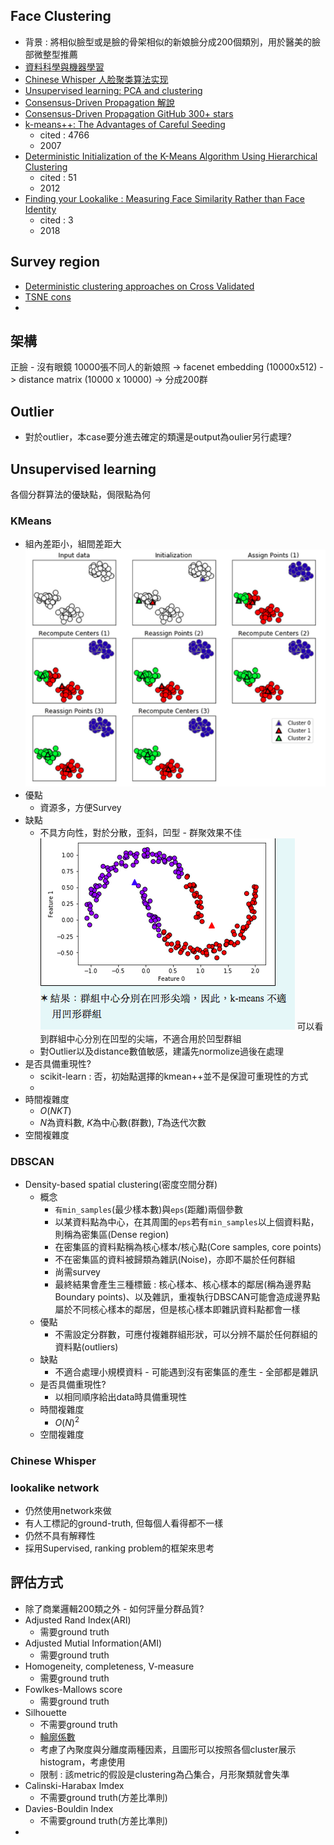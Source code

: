 ## Face Clustering
* 背景 : 將相似臉型或是臉的骨架相似的新娘臉分成200個類別，用於醫美的臉部微整型推薦
* [資料科學與機器學習](http://yltang.net/tutorial/dsml/14/?fbclid=IwAR0eYAzbzlEfEDejRPv1rajo2cO8auHowWBGA1NrX0eF9kvB4H0WThoLk-w)
* [Chinese Whisper 人脸聚类算法实现](https://blog.csdn.net/u011808673/article/details/78644485?fbclid=IwAR1jtyEYGJr1HJYxcKbSU_PuIoplwxv67ZvmTpRNdt2R_tquEO27phvIkoI)
* [Unsupervised learning: PCA and clustering](https://mlcourse.ai/articles/topic7-unsupervised/?fbclid=IwAR1E7X4GjuPBvszOtwFxOxH9kbwnlRtUJ5cQ--po2UoE6IIoJrLMPQNdcmM)
* [Consensus-Driven Propagation 解說](https://zhuanlan.zhihu.com/p/51806059?fbclid=IwAR1izyhJ6bNqQ-v_sqhz2jKksRaZtrCUexc3iqheyYygbi6aNaLGCBfiz4M)
* [Consensus-Driven Propagation GitHub 300+ stars](https://github.com/XiaohangZhan/cdp?fbclid=IwAR1Dxa2chZjI0TfdancRsfoHOtUpKPm1RSVJ1Q-Xd4_AhQ9qt8BY_oPcAoM)
* [k-means++: The Advantages of Careful Seeding](http://ilpubs.stanford.edu:8090/778/1/2006-13.pdf?fbclid=IwAR3YXfVdete836Aa5drv41rbFEOvjKggWT4GiBhHkw3UJ2aiYTCY7X6h75o)
  * cited : 4766
  * 2007
* [Deterministic Initialization of the K-Means Algorithm Using
Hierarchical Clustering](https://arxiv.org/pdf/1304.7465.pdf?fbclid=IwAR1rZyRX8qKlG8fy6gqIlJv4v66fE4h5ecSAgAySIobwn1MhEyqq1nP3_ig)
  * cited : 51
  * 2012
* [Finding your Lookalike : Measuring Face Similarity Rather than Face Identity](https://arxiv.org/pdf/1806.05252.pdf)
  * cited : 3
  * 2018
## Survey region
* [Deterministic clustering approaches on Cross Validated](https://stats.stackexchange.com/questions/205833/deterministic-clustering-approaches?fbclid=IwAR21mlUSk58zuAd4n2wM5TtLUFvbYByzw7r7TS7x78E48euHykqbw6MuFJQ)
* [TSNE cons](https://www.jianshu.com/p/a67fb39a213a?fbclid=IwAR3TRvKwVzjPQw2TIhmAAyM7MNGjXDmiEhPP6JmTL29r2ZU3e11rbO7_TzU)
* 
## 架構
正臉 - 沒有眼鏡 10000張不同人的新娘照 -> facenet embedding (10000x512) -> distance matrix (10000 x 10000) -> 分成200群
## Outlier
* 對於outlier，本case要分進去確定的類還是output為oulier另行處理?
## Unsupervised learning
各個分群算法的優缺點，侷限點為何
### KMeans
  * 組內差距小，組間差距大
  <img src='/images/face_cluster_1.png'></img>
  * 優點
    * 資源多，方便Survey
  * 缺點
    * 不具方向性，對於分散，歪斜，凹型 - 群聚效果不佳
    <img src='/images/face_cluster_2.png'></img>
    可以看到群組中心分別在凹型的尖端，不適合用於凹型群組
    * 對Outlier以及distance數值敏感，建議先normolize過後在處理
  * 是否具備重現性?
    * scikit-learn : 否，初始點選擇的kmean++並不是保證可重現性的方式
    * 
  * 時間複雜度
    * $O(NKT)$
    * $N$為資料數, $K$為中心數(群數), $T$為迭代次數
  * 空間複雜度
### DBSCAN
* Density-based spatial clustering(密度空間分群)
  * 概念
    * `有min_samples`(最少樣本數)與`eps`(距離)兩個參數
    * 以某資料點為中心，在其周圍的`eps`若有`min_samples`以上個資料點，則稱為密集區(Dense region)
    * 在密集區的資料點稱為核心樣本/核心點(Core samples, core points)
    * 不在密集區的資料被歸類為雜訊(Noise)，亦即不屬於任何群組
    * 尚需survey
    * 最終結果會產生三種標籤 : 核心樣本、核心樣本的鄰居(稱為邊界點Boundary points)、以及雜訊，重複執行DBSCAN可能會造成邊界點屬於不同核心樣本的鄰居，但是核心樣本即雜訊資料點都會一樣
  * 優點
    * 不需設定分群數，可應付複雜群組形狀，可以分辨不屬於任何群組的資料點(outliers)
  * 缺點
    * 不適合處理小規模資料 - 可能遇到沒有密集區的產生 - 全部都是雜訊
  * 是否具備重現性?
    * 以相同順序給出data時具備重現性
  * 時間複雜度
    * $O(N)^{2}$
  * 空間複雜度


### Chinese Whisper

### lookalike network
* 仍然使用network來做
* 有人工標記的ground-truth, 但每個人看得都不一樣
* 仍然不具有解釋性
* 採用Supervised, ranking problem的框架來思考
## 評估方式
* 除了商業邏輯200類之外 - 如何評量分群品質?
* Adjusted Rand Index(ARI)
  * 需要ground truth
* Adjusted Mutial Information(AMI)
  * 需要ground truth
* Homogeneity, completeness, V-measure
  * 需要ground truth
* Fowlkes-Mallows score
  * 需要ground truth
* Silhouette
  * 不需要ground truth
  * [輪廓係數](https://baike.baidu.com/item/%E8%BD%AE%E5%BB%93%E7%B3%BB%E6%95%B0?sefr=enterbtn&fbclid=IwAR1lvH9lK9mPaw8EqewrUf_X1ITGzMETN5mFiFjYxXaCzJ_pT_DtGsmCRO8)
  * 考慮了內聚度與分離度兩種因素，且圖形可以按照各個cluster展示histogram，考慮使用
  * 限制 : 該metric的假設是clustering為凸集合，月形聚類就會失準
* Calinski-Harabax Imdex
  * 不需要ground truth(方差比準則)
* Davies-Bouldin Index
  * 不需要ground truth(方差比準則)
* 

